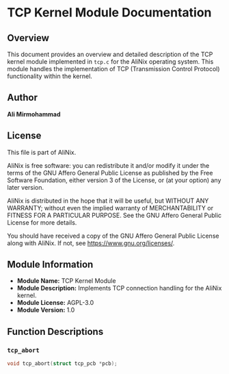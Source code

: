 # TCP Kernel Module Documentation

## Overview
This document provides an overview and detailed description of the TCP kernel module implemented in `tcp.c` for the AliNix operating system. This module handles the implementation of TCP (Transmission Control Protocol) functionality within the kernel.

## Author
**Ali Mirmohammad**

## License
This file is part of AliNix.

AliNix is free software: you can redistribute it and/or modify it under the terms of the GNU Affero General Public License as published by the Free Software Foundation, either version 3 of the License, or (at your option) any later version.

AliNix is distributed in the hope that it will be useful, but WITHOUT ANY WARRANTY; without even the implied warranty of MERCHANTABILITY or FITNESS FOR A PARTICULAR PURPOSE. See the GNU Affero General Public License for more details.

You should have received a copy of the GNU Affero General Public License along with AliNix. If not, see <https://www.gnu.org/licenses/>.

## Module Information
- **Module Name:** TCP Kernel Module
- **Module Description:** Implements TCP connection handling for the AliNix kernel.
- **Module License:** AGPL-3.0
- **Module Version:** 1.0

## Function Descriptions

### `tcp_abort`
```c
void tcp_abort(struct tcp_pcb *pcb);
